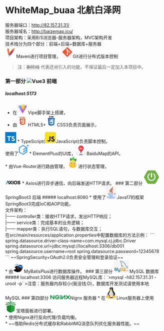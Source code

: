 # WhiteMap_buaa 北航白泽网
服务器端口：http://82.157.31.31/ <br/>
服务器域名：http://baizemap.icu/<br/>
项目架构：采用B/S浏览器-服务器架构，MVC架构开发<br/>
技术栈分为四个部分：前端+后端+数据库+服务器<br/>
<img src="./public/maven.jpg" width="35px">Maven进行项目管理，
<img src="./public/git.jpg" width="35px">Git进行分布式版本控制<br/>
>注：~~删除线~~ 代表还尚引入的功能，不保证最后一定加入本项目中。
### 第一部分 <img src="./WhiteVue3/public/favicon.ico" width="45px">Vue3 前端
##### localhost:5173
* 在<img src="./public/vite.png" width="35px">Vipe脚手架上搭建，<br/>
* 由<img src="./public/html5.jpg" width="35px">HTML5+<img src="./public/css3.jpg" width="35px">CSS3负责页面展示，<br/>
<img src="./public/ts.jpg" width="35px">
* TypeScript(<img src="./public/js.jpg" width="35px">JavaScript)负责脚本控制，<br/>
使用了<img src="./public/ep.png" width="35px">* ElementPlus的UI库，<img src="./public/baidumap.png" width="35px">BaiduMap的API，<br/>
* 由Vue-Router进行路由管理，<img src="./public/pinia.png" width="35px">进行状态管理，<br/>
<img src="./public/axios.png" width="50px">
* Axios进行异步通信，向后端发送HTTP请求。
### 第二部分 <img src="./public/springboot.png" width="50px">SpringBoot3 后端 
##### localhost:8080
* 使用了<img src="./public/java.png" width="35px">Java17的框架SpringBoot3完成IoC和AOP功能，<br/>
文件架构：<br/>
|—— controller类：接收HTTP请求，发出HTTP响应；<br/>
|—— service类：完成基本的业务逻辑；<br/>
|—— mapper类：执行SQL语句，与数据库交互；<br/>
在src/main/resources/application.properties中配置数据库的方法示例：
```
spring.datasource.driver-class-name=com.mysql.cj.jdbc.Driver
spring.datasource.url=jdbc:mysql://localhost:3306/db001
spring.datasource.username=root
spring.datasource.password=12345678
```
~~SpringSecurity+OAuth2.0负责安全管理和登录验证~~<br/>
* 由<img src="./public/mybatis.jpg" width="35px">MyBatisPlus进行数据库操作。
### 第三部分 <img src="./public/mysql.jpg" width="50px">MySQL 数据库
##### localhost:3306
访问服务器远程MySQL库：`>mysql -h82.157.31.31 -uroot -p`
>注意：服务器内存较小(我没钱:D)，数据库开发测试请使用本地MySQL
### 第四部分 <img src="./public/ngnix.png" width="65px">Nignx 服务器
* 在<img src="./public/linux.jpg" width="35px">Linux服务器上使用<img src="./public/bt.jpg" width="35px">宝塔面板进行部署。<br/>
* 使用Nignx进行反向代理/负载均衡。<br/>
* ~~借助Redis分布式缓存和RabbitMQ消息队列优化服务器性能。~~